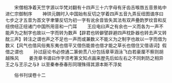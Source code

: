 <!-- { "loadSidebar": true } -->
　　宋僧相净着天竺字源以华梵对翻有十四声三十六字母有牙齿舌喉唇五音景祐中进仁宗御制序
　　神珙元魏时入中国始有反切之学着四声五音九弄反纽图谱序曰七步之才五音为首文字聿肇反切为初一字有讹余音皆失其法有双声疉韵罗纹音和反纽傍纽正纽诸门中国所用音和一门耳
　　王应电曰声之有余也一义而各为一声不能声为之制字也故以一字而转为数声【辟君也转僻譬辟避四声枕卧器也转去声又转酖三声】转注之谓也声之不足也一声而或兼数义不能义为之制字也故以一字而借为数义【风气也借风俗夷东夷也借平又借伤能兽也借才能之草长也借住又借语词】假借之谓也
　　孙过庭论书必傍通二篆俯贯八分包括章草涵泳飞白若豪厘不察则胡越殊风
　　姜尧章书谱曰作字须考篆文知点画来歴先后如左右之不同刺防之相异王之与玊示之与衤以至秦奉泰春形同理殊得其源本斯不浮矣



　　俗书刊误卷十二
